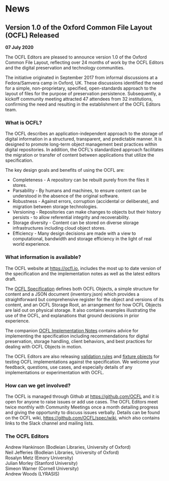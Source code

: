 # News

## Version 1.0 of the Oxford Common File Layout (OCFL) Released

**07 July 2020**

The OCFL Editors are pleased to announce version 1.0 of the Oxford Common File Layout, reflecting over 24 months of 
work by the OCFL Editors and the digital preservation and technology communities.

The initiative originated in September 2017 from informal discussions at a Fedora/Samvera camp in Oxford, UK. These 
discussions identified the need for a simple, non-proprietary, specified, open-standards approach to the layout of 
files for the purpose of preservation persistence. Subsequently, a kickoff community meeting attracted 47 attendees 
from 32 institutions, confirming the need and resulting in the establishment of the OCFL Editors team.

### What is OCFL?
  
The OCFL describes an application-independent approach to the storage of digital information in a structured, 
transparent, and predictable manner. It is designed to promote long-term object management best practices within 
digital repositories. In addition, the OCFL's standardized approach facilitates the migration or transfer of content 
between applications that utilize the specification.

The key design goals and benefits of using the OCFL are:

 - Completeness - A repository can be rebuilt purely from the files it stores.
 - Parsability - By humans and machines, to ensure content can be understood in the absence of the original software.
 - Robustness - Against errors, corruption (accidental or deliberate), and migration between storage technologies.
 - Versioning - Repositories can make changes to objects but their history persists - to allow referential integrity 
and recoverability.
 - Storage diversity - Content can be stored on diverse storage infrastructures including cloud object stores.
 - Efficiency - Many design decisions are made with a view to computational, bandwidth and storage efficiency in the 
light of real world experience.

### What information is available?

The OCFL website at https://ocfl.io, includes the most up to date version of the specification and the implementation 
notes as well as the latest editors draft. 

The [OCFL Specification](https://ocfl.io/1.0/spec/) defines both OCFL Objects, a simple structure for content and a JSON document (inventory.json) 
which provides a straightforward but comprehensive register for the object and versions of its content, and an OCFL 
Storage Root, an arrangement for how OCFL Objects are laid out on physical storage. It also contains examples 
illustrating the use of the OCFL, and explanations that ground decisions in prior experience. 

The companion [OCFL Implementation Notes](https://ocfl.io/1.0/implementation-notes/) contains advice for implementing 
the specification including recommendations for digital preservation, storage handling, client behaviors, and best 
practices for dealing with OCFL Objects in motion.

The OCFL Editors are also releasing [validation rules](https://ocfl.io/1.0/spec/validation-codes.html) and 
[fixture objects](https://github.com/OCFL/fixtures) for testing OCFL implementations against the specification. We 
welcome your feedback, questions, use cases, and especially details of any implementations or experimentation with OCFL. 

### How can we get involved?

The OCFL is managed through Github at https://github.com/OCFL and it is open for anyone to raise issues or add use 
cases. The OCFL Editors meet twice monthly with Community Meetings once a month detailing progress and giving the 
opportunity to discuss issues verbally. Details can be found on the OCFL wiki, https://github.com/OCFL/spec/wiki, 
which also contains links to the Slack channel and mailing lists.

### The OCFL Editors

Andrew Hankinson (Bodleian Libraries, University of Oxford)\
Neil Jefferies (Bodleian Libraries, University of Oxford)\
Rosalyn Metz (Emory University)\
Julian Morley (Stanford University)\
Simeon Warner (Cornell University)\
Andrew Woods (LYRASIS)
